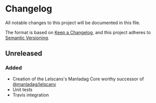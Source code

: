 # Changelog
All notable changes to this project will be documented in this file.

The format is based on [Keep a Changelog](https://keepachangelog.com/en/1.0.0/),
and this project adheres to [Semantic Versioning](https://semver.org/spec/v2.0.0.html).

## Unreleased

### Added
- Creation of the Lelscans's Manladag Core worthy successor of [@manladag/lelscanv](https://github.com/Zepoze/manladag-lelscanv)
- Unit tests 
- Travis integration

